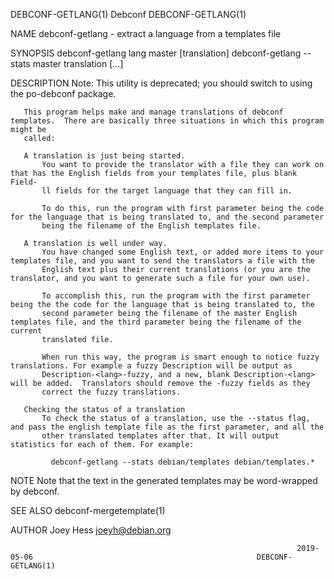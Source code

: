 DEBCONF-GETLANG(1)                                                    Debconf                                                   DEBCONF-GETLANG(1)

NAME
       debconf-getlang - extract a language from a templates file

SYNOPSIS
        debconf-getlang lang master [translation]
        debconf-getlang --stats master translation [...]

DESCRIPTION
       Note: This utility is deprecated; you should switch to using the po-debconf package.

       This program helps make and manage translations of debconf templates.  There are basically three situations in which this program might be
       called:

       A translation is just being started.
           You want to provide the translator with a file they can work on that has the English fields from your templates file, plus blank Field-
           ll fields for the target language that they can fill in.

           To do this, run the program with first parameter being the code for the language that is being translated to, and the second parameter
           being the filename of the English templates file.

       A translation is well under way.
           You have changed some English text, or added more items to your templates file, and you want to send the translators a file with the
           English text plus their current translations (or you are the translator, and you want to generate such a file for your own use).

           To accomplish this, run the program with the first parameter being the the code for the language that is being translated to, the
           second parameter being the filename of the master English templates file, and the third parameter being the filename of the current
           translated file.

           When run this way, the program is smart enough to notice fuzzy translations. For example a fuzzy Description will be output as
           Description-<lang>-fuzzy, and a new, blank Description-<lang> will be added.  Translators should remove the -fuzzy fields as they
           correct the fuzzy translations.

       Checking the status of a translation
           To check the status of a translation, use the --status flag, and pass the english template file as the first parameter, and all the
           other translated templates after that. It will output statistics for each of them. For example:

             debconf-getlang --stats debian/templates debian/templates.*

NOTE
       Note that the text in the generated templates may be word-wrapped by debconf.

SEE ALSO
       debconf-mergetemplate(1)

AUTHOR
       Joey Hess <joeyh@debian.org>

                                                                    2019-05-06                                                  DEBCONF-GETLANG(1)
